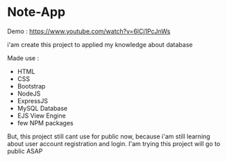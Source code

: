 # Note-App

Demo : https://www.youtube.com/watch?v=6lCj1PcJnWs


i'am create this project to applied my knowledge about database

Made use :
   - HTML
   - CSS
   - Bootstrap
   -  NodeJS
   -  ExpressJS
   -  MySQL Database
   -  EJS View Engine
   -  few NPM packages

But, this project still cant use for public now, because i'am still learning about user account registration and login.
I'am trying this project will go to public ASAP
    

